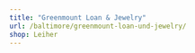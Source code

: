 ```yaml
---
title: "Greenmount Loan & Jewelry"
url: /baltimore/greenmount-loan-und-jewelry/
shop: Leiher
---
```

